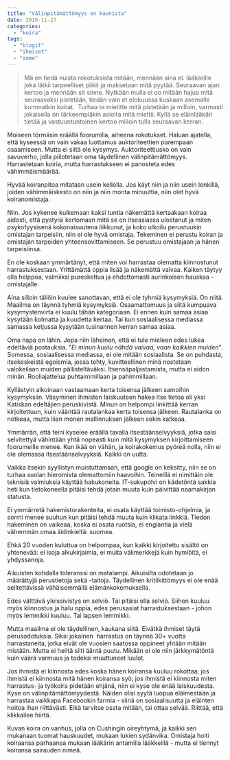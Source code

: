 ```yaml
---
title: "Välinpitämättömyys on kaunista"
date: 2010-11-27
categories: 
  - "koira"
tags: 
  - "blogit"
  - "ihmiset"
  - "some"
---
```


> Mä en tiedä nuista rokotuksista mitään, mennään aina el. lääkärille joka lätkii tarpeelliset piikit ja maksetaan mitä pyytää. Seuraavan ajan kertoo ja mennään sit sinne. Nytkään mulla ei oo mitään hajua mitä seuraavaksi pistetään, tiedän vain et elokuussa kuskaan asemalle kummatkin koirat.  Turhaa te mietitte mitä pistetään ja milloin, varmasti jokaisella on tärkeempiäkin asioita mitä miettii. Kyllä se eläinlääkäri tietää ja vastuuntuntoinen kertoo milloin tulla seuraavan kerran.

<!--more-->

Moiseen törmäsin eräällä foorumilla, aiheena rokotukset. Haluan ajatella, että kyseessä on vain vakaa luottamus auktoriteettien parempaan osaamiseen. Mutta ei siitä ole kysymys. Auktoriteettiusko on vain savuverho, jolla piilotetaan oma täydellinen välinpitämättömyys. Harrastetaan koiria, mutta harrastukseen ei panosteta edes vähimmäismäärää.

Hyvää koiranpitoa mitataan usein kellolla. Jos käyt niin ja niin usein lenkillä, joiden vähimmäiskesto on niin ja niin monta minuuttia, niin olet hyvä koiranomistaja.

Niin. Jos kykenee kulkemaan kaksi tuntia näkemättä kertaakaan koiraa aidosti, että pystyisi kertomaan mitä se on itseasiassa ulostanut ja miten psykofyysisenä kokonaisuutena liikkunut, ja koko ulkoilu perustuukin omistajan tarpeisiin, niin ei ole hyvä omistaja. Tekeminen ei perustu koiran ja omistajan tarpeiden yhteensovittamiseen. Se perustuu omistajaan ja hänen tarpeisiinsa.

En ole koskaan ymmärtänyt, että miten voi harrastaa olematta kiinnostunut harrastuksestaan. Yrittämättä oppia lisää ja näkemättä vaivaa. Kaiken täytyy olla helppoa, valmiiksi pureskeltua ja ehdottomasti aurinkoisen hauskaa - omistajalle.

Aina silloin tällöin kuulee sanottavan, että ei ole tyhmiä kysymyksiä. On niitä. Maailma on täynnä tyhmiä kysymyksiä. Osaamattomuus ja siitä kumpuava kysymystenvirta ei kuulu tähän kategoriaan. Ei ennen kuin samaa asiaa kysytään kolmatta ja kuudetta kertaa. Tai kun sosiaalisessa mediassa samassa ketjussa kysytään tusinannen kerran samaa asiaa.

Oma napa on lähin. Jopa niin läheinen, että ei tule mieleen edes lukea edeltäviä postauksia. "_Ei minun kuulu nähdä vaivaa, vaan kaikkien muiden_". Somessa, sosiaalisessa mediassa, ei ole mitään sosiaalista. Se on puhdasta, itsekeskeistä egoismia, jossa tehty, kuvitteellinen minä nostetaan valokeilaan muiden pällisteltäväksi. Itsensäpaljastamista, mutta ei aidon minän. Rooliajattelua puhtaimmillaan ja pahimmillaan.

Kyllästyin aikoinaan vastaamaan kerta toisensa jälkeen samoihin kysymyksiin. Väsyminen ihmisten laiskuuteen hakea itse tietoa oli yksi Katiskan edeltäjien peruskivistä. Minun on helpompi linkittää kerran kirjoitettuun, kuin vääntää rautalankaa kerta toisensa jälkeen. Rautalanka on notkeaa, mutta liian monen mallinnuksen jälkeen sekin katkeaa.

Ymmärrän, että teini kyselee eräällä tavalla itsestäänselvyyksiä, jotka saisi selvitettyä vähintään yhtä nopeasti kuin mitä kysymyksen kirjoittamiseen foorumeille menee. Kun ikää on vähän, ja koirakokemus pyöreä nolla, niin ei ole olemassa itsestäänselvyyksiä. Kaikki on uutta.

Vaikka itsekin syyllistyn muistuttamaan, että google on keksitty, niin se on turhaa suolan hieromista olemattomiin haavoihin. Teineillä ei nimittäin ole teknisiä valmiuksia käyttää hakukoneita. IT-sukupolvi on kädetöntä sakkia heti kun tietokoneella pitäisi tehdä jotain muuta kuin päivittää naamakirjan statusta.

Ei ymmärretä hakemistorakenteita, ei osata käyttää toimisto-ohjelmia, ja sormi menee suuhun kun pitäisi tehdä muuta kuin klikata linkkiä. Tiedon hakeminen on vaikeaa, koska ei osata ruotsia, ei englantia ja vielä vähemmän omaa äidinkieltä: suomea.

Ehkä 20 vuoden kuluttua on helpompaa, kun kaikki kirjoitettu sisältö on yhtenevää: ei isoja alkukirjaimia, ei muita välimerkkejä kuin hymiöitä, ei yhdyssanoja.

Aikuisten kohdalla toleranssi on matalampi. Aikuisilta odotetaan jo määrättyjä perustietoja sekä -taitoja. Täydellinen kritiikittömyys ei ole enää selitettävissä vähäisemmällä elämänkokemuksella.

Edes välttävä yleissivistys on selviö. Tai pitäisi olla selviö. Siihen kuuluu myös kiinnostus ja halu oppia, edes perusasiat harrastuksestaan - johon myös lemmikki kuuluu. Tai lapsen lemmikki.

Mutta maailma ei ole täydellinen, kaukana siitä. Eivätkä ihmiset täytä perusodotuksia. Siksi jokainen  harrastus on täynnä 30+ vuotta harrastaneita, jotka eivät ole vuosien saatossa oppineet yhtään mitään mistään. Mutta ei heiltä silti ääntä puutu. Mikään ei ole niin järkkymätöntä kuin väärä varmuus ja todeksi muuttuneet luulot.

Jos ihmistä ei kiinnosta edes koska hänen koiransa kuuluu rokottaa; jos ihmistä ei kiinnosta mitä hänen koiransa syö; jos ihmistä ei kiinnosta miten harrastus- ja työkoira pidetään ehjänä, niin ei kyse ole enää laiskuudesta. Kyse on välinpitämättömyydestä. Näiden olisi syytä luopua eläimestään ja harrastaa vaikkapa Facebookin farmia - siinä on sosiaalisuutta ja eläinten hoitoa ihan riittävästi. Eikä tarvitse osata mitään, tai ottaa selvää. Riittää, että klikkailee hiirtä.

Kuvan koira on vanhus, jolla on Cushingin oireyhtymä, ja kaikki sen mukanaan tuomat hauskuudet, mukaan lukien sydänvika. Omistaja hoiti koiraansa parhaansa mukaan lääkärin antamilla lääkkeillä - mutta ei tiennyt koiransa sairauden nimeä.

